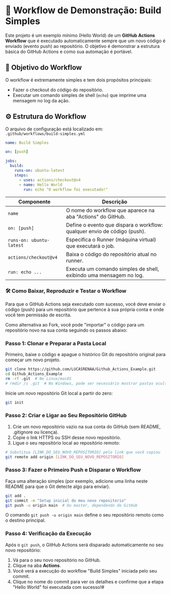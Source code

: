 # 🚀 Workflow de Demonstração: Build Simples

Este projeto é um exemplo mínimo (Hello World) de um **GitHub Actions Workflow** que é executado automaticamente sempre que um novo código é enviado (evento push) ao repositório. O objetivo é demonstrar a estrutura básica do GitHub Actions e como sua automação é portável.

## 🎯 Objetivo do Workflow

O workflow é extremamente simples e tem dois propósitos principais:

- Fazer o checkout do código do repositório.
- Executar um comando simples de shell (`echo`) que imprime uma mensagem no log da ação.

## ⚙️ Estrutura do Workflow

O arquivo de configuração está localizado em:  
`.github/workflows/build-simples.yml`

```yaml
name: Build Simples

on: [push]

jobs:
  build:
    runs-on: ubuntu-latest
    steps:
      - uses: actions/checkout@v4
      - name: Hello World
        run: echo "O workflow foi executado!"
```

| Componente                | Descrição                                                                 |
|---------------------------|---------------------------------------------------------------------------|
| `name`                    | O nome do workflow que aparece na aba "Actions" do GitHub.                |
| `on: [push]`              | Define o evento que dispara o workflow: qualquer envio de código (push).   |
| `runs-on: ubuntu-latest`  | Especifica o Runner (máquina virtual) que executará o job.                |
| `actions/checkout@v4`     | Baixa o código do repositório atual no runner.                            |
| `run: echo ...`           | Executa um comando simples de shell, exibindo uma mensagem no log.        |



### 🛠️ Como Baixar, Reproduzir e Testar o Workflow

Para que o GitHub Actions seja executado com sucesso, você deve enviar o código (push) para um repositório que pertence à sua própria conta e onde você tem permissão de escrita.

Como alternativa ao Fork, você pode "importar" o código para um repositório novo na sua conta seguindo os passos abaixo:



### Passo 1: Clonar e Preparar a Pasta Local

Primeiro, baixe o código e apague o histórico Git do repositório original para começar um novo projeto.

```bash
git clone https://github.com/LUCASRENAA/Github_Actions_Example.git
cd Github_Actions_Example
rm -rf .git  # No Linux/macOS
# rmdir /s .git  # No Windows, pode ser necessário mostrar pastas ocultas
```

Inicie um novo repositório Git local a partir do zero:

```bash
git init
```



### Passo 2: Criar e Ligar ao Seu Repositório GitHub

1. Crie um novo repositório vazio na sua conta do GitHub (sem README, .gitignore ou licença).
2. Copie o link HTTPS ou SSH desse novo repositório.
3. Ligue o seu repositório local ao repositório remoto:

```bash
# Substitua [LINK_DO_SEU_NOVO_REPOSITORIO] pelo link que você copiou
git remote add origin [LINK_DO_SEU_NOVO_REPOSITORIO]
```



### Passo 3: Fazer o Primeiro Push e Disparar o Workflow

Faça uma alteração simples (por exemplo, adicione uma linha neste README para que o Git detecte algo para enviar).

```bash
git add .
git commit -m "Setup inicial do meu novo repositorio"
git push -u origin main  # Ou master, dependendo do GitHub
```

O comando `git push -u origin main` define o seu repositório remoto como o destino principal.



### Passo 4: Verificação da Execução

Após o `git push`, o GitHub Actions será disparado automaticamente no seu novo repositório:

1. Vá para o seu novo repositório no GitHub.
2. Clique na aba **Actions**.
3. Você verá a execução do workflow "Build Simples" iniciada pelo seu commit.
4. Clique no nome do commit para ver os detalhes e confirme que a etapa "Hello World" foi executada com sucesso!#  